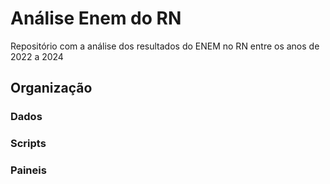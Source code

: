 # Análise Enem do RN
Repositório com a análise dos resultados do ENEM no RN entre os anos de 2022 a 2024

## Organização
### Dados
### Scripts
### Paineis
